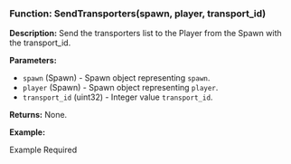 ### Function: SendTransporters(spawn, player, transport_id)

**Description:**
Send the transporters list to the Player from the Spawn with the transport_id.

**Parameters:**
- `spawn` (Spawn) - Spawn object representing `spawn`.
- `player` (Spawn) - Spawn object representing `player`.
- `transport_id` (uint32) - Integer value `transport_id`.

**Returns:** None.

**Example:**

Example Required
